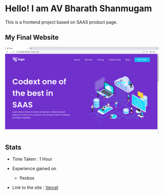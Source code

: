 # Hello! I am AV Bharath Shanmugam

This is a frontend project based on SAAS product page. 

## My Final Website

![image](./final.png)

## Stats
- Time Taken : 1 Hour
- Experience gained on
    - flexbox

- Link to the site : [Vercel](https://13-saas-website.vercel.app/)